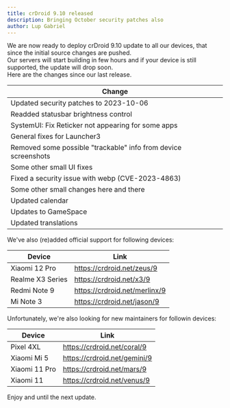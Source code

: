 ```yaml
---
title: crDroid 9.10 released
description: Bringing October security patches also
author: Lup Gabriel
---
```


We are now ready to deploy crDroid 9.10 update to all our devices, that since the initial source changes are pushed.  
Our servers will start building in few hours and if your device is still supported, the update will drop soon.  
Here are the changes since our last release.

| Change |
| --- |
| Updated security patches to 2023-10-06 |
| Readded statusbar brightness control |
| SystemUI: Fix Reticker not appearing for some apps |
| General fixes for Launcher3 |
| Removed some possible "trackable" info from device screenshots |
| Some other small UI fixes |
| Fixed a security issue with webp (CVE-2023-4863) |
| Some other small changes here and there |
| Updated calendar |
| Updates to GameSpace |
| Updated translations |

We've also (re)added official support for following devices:  

| Device | Link |
| --- | --- |
| Xiaomi 12 Pro | <https://crdroid.net/zeus/9> |
| Realme X3 Series | <https://crdroid.net/x3/9> |
| Redmi Note 9 | <https://crdroid.net/merlinx/9> |
| Mi Note 3 | <https://crdroid.net/jason/9> |

Unfortunately, we're also looking for new maintainers for followin devices:

| Device | Link |
| --- | --- |
| Pixel 4XL | <https://crdroid.net/coral/9> |
| Xiaomi Mi 5 | <https://crdroid.net/gemini/9> |
| Xiaomi 11 Pro | <https://crdroid.net/mars/9> |
| Xiaomi 11 | <https://crdroid.net/venus/9> |

Enjoy and until the next update.
